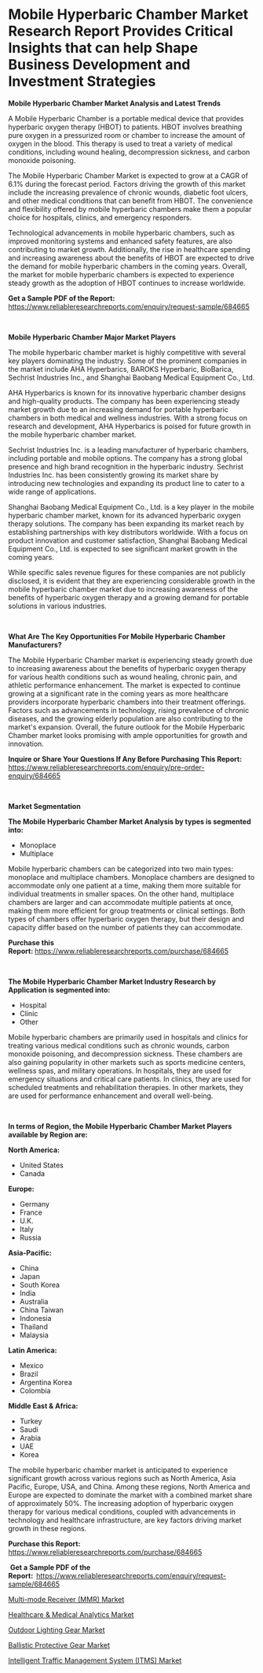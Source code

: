 <p><h1>Mobile Hyperbaric Chamber Market Research Report Provides Critical Insights that can help Shape Business Development and Investment Strategies</h1></p><p><strong>Mobile Hyperbaric Chamber Market Analysis and Latest Trends</strong></p>
<p><p>A Mobile Hyperbaric Chamber is a portable medical device that provides hyperbaric oxygen therapy (HBOT) to patients. HBOT involves breathing pure oxygen in a pressurized room or chamber to increase the amount of oxygen in the blood. This therapy is used to treat a variety of medical conditions, including wound healing, decompression sickness, and carbon monoxide poisoning.</p><p>The Mobile Hyperbaric Chamber Market is expected to grow at a CAGR of 6.1% during the forecast period. Factors driving the growth of this market include the increasing prevalence of chronic wounds, diabetic foot ulcers, and other medical conditions that can benefit from HBOT. The convenience and flexibility offered by mobile hyperbaric chambers make them a popular choice for hospitals, clinics, and emergency responders.</p><p>Technological advancements in mobile hyperbaric chambers, such as improved monitoring systems and enhanced safety features, are also contributing to market growth. Additionally, the rise in healthcare spending and increasing awareness about the benefits of HBOT are expected to drive the demand for mobile hyperbaric chambers in the coming years. Overall, the market for mobile hyperbaric chambers is expected to experience steady growth as the adoption of HBOT continues to increase worldwide.</p></p>
<p><strong>Get a Sample PDF of the Report:&nbsp;</strong> <a href="https://www.reliableresearchreports.com/enquiry/request-sample/684665">https://www.reliableresearchreports.com/enquiry/request-sample/684665</a></p>
<p>&nbsp;</p>
<p><strong>Mobile Hyperbaric Chamber Major Market Players</strong></p>
<p><p>The mobile hyperbaric chamber market is highly competitive with several key players dominating the industry. Some of the prominent companies in the market include AHA Hyperbarics, BAROKS Hyperbaric, BioBarica, Sechrist Industries Inc., and Shanghai Baobang Medical Equipment Co., Ltd.</p><p>AHA Hyperbarics is known for its innovative hyperbaric chamber designs and high-quality products. The company has been experiencing steady market growth due to an increasing demand for portable hyperbaric chambers in both medical and wellness industries. With a strong focus on research and development, AHA Hyperbarics is poised for future growth in the mobile hyperbaric chamber market.</p><p>Sechrist Industries Inc. is a leading manufacturer of hyperbaric chambers, including portable and mobile options. The company has a strong global presence and high brand recognition in the hyperbaric industry. Sechrist Industries Inc. has been consistently growing its market share by introducing new technologies and expanding its product line to cater to a wide range of applications.</p><p>Shanghai Baobang Medical Equipment Co., Ltd. is a key player in the mobile hyperbaric chamber market, known for its advanced hyperbaric oxygen therapy solutions. The company has been expanding its market reach by establishing partnerships with key distributors worldwide. With a focus on product innovation and customer satisfaction, Shanghai Baobang Medical Equipment Co., Ltd. is expected to see significant market growth in the coming years.</p><p>While specific sales revenue figures for these companies are not publicly disclosed, it is evident that they are experiencing considerable growth in the mobile hyperbaric chamber market due to increasing awareness of the benefits of hyperbaric oxygen therapy and a growing demand for portable solutions in various industries.</p></p>
<p>&nbsp;</p>
<p><strong>What Are The Key Opportunities For Mobile Hyperbaric Chamber Manufacturers?</strong></p>
<p><p>The Mobile Hyperbaric Chamber market is experiencing steady growth due to increasing awareness about the benefits of hyperbaric oxygen therapy for various health conditions such as wound healing, chronic pain, and athletic performance enhancement. The market is expected to continue growing at a significant rate in the coming years as more healthcare providers incorporate hyperbaric chambers into their treatment offerings. Factors such as advancements in technology, rising prevalence of chronic diseases, and the growing elderly population are also contributing to the market's expansion. Overall, the future outlook for the Mobile Hyperbaric Chamber market looks promising with ample opportunities for growth and innovation.</p></p>
<p><strong>Inquire or Share Your Questions If Any Before Purchasing This Report:</strong> <a href="https://www.reliableresearchreports.com/enquiry/pre-order-enquiry/684665">https://www.reliableresearchreports.com/enquiry/pre-order-enquiry/684665</a></p>
<p>&nbsp;</p>
<p><strong>Market Segmentation</strong></p>
<p><strong>The Mobile Hyperbaric Chamber Market Analysis by types is segmented into:</strong></p>
<p><ul><li>Monoplace</li><li>Multiplace</li></ul></p>
<p><p>Mobile hyperbaric chambers can be categorized into two main types: monoplace and multiplace chambers. Monoplace chambers are designed to accommodate only one patient at a time, making them more suitable for individual treatments in smaller spaces. On the other hand, multiplace chambers are larger and can accommodate multiple patients at once, making them more efficient for group treatments or clinical settings. Both types of chambers offer hyperbaric oxygen therapy, but their design and capacity differ based on the number of patients they can accommodate.</p></p>
<p><strong>Purchase this Report:&nbsp;</strong><a href="https://www.reliableresearchreports.com/purchase/684665">https://www.reliableresearchreports.com/purchase/684665</a></p>
<p>&nbsp;</p>
<p><strong>The Mobile Hyperbaric Chamber Market Industry Research by Application is segmented into:</strong></p>
<p><ul><li>Hospital</li><li>Clinic</li><li>Other</li></ul></p>
<p><p>Mobile hyperbaric chambers are primarily used in hospitals and clinics for treating various medical conditions such as chronic wounds, carbon monoxide poisoning, and decompression sickness. These chambers are also gaining popularity in other markets such as sports medicine centers, wellness spas, and military operations. In hospitals, they are used for emergency situations and critical care patients. In clinics, they are used for scheduled treatments and rehabilitation therapies. In other markets, they are used for performance enhancement and overall well-being.</p></p>
<p>&nbsp;</p>
<p><strong>In terms of Region, the Mobile Hyperbaric Chamber Market Players available by Region are:</strong></p>
<p>
    <p> <strong> North America: </strong>
        <ul>
            <li>United States</li>
            <li>Canada</li>
        </ul>
        </p> 
    <p> <strong> Europe: </strong>
        <ul>
            <li>Germany</li>
            <li>France</li>
            <li>U.K.</li>
            <li>Italy</li>
            <li>Russia</li>
        </ul>
        </p> 
    <p> <strong> Asia-Pacific: </strong>
        <ul>
            <li>China</li>
            <li>Japan</li>
            <li>South Korea</li>
            <li>India</li>
            <li>Australia</li>
            <li>China Taiwan</li>
            <li>Indonesia</li>
            <li>Thailand</li>
            <li>Malaysia</li>
        </ul>
        </p> 
    <p> <strong> Latin America: </strong>
        <ul>
            <li>Mexico</li>
            <li>Brazil</li>
            <li>Argentina Korea</li>
            <li>Colombia</li>
        </ul>
        </p> 
    <p> <strong> Middle East & Africa: </strong>
        <ul>
            <li>Turkey</li>
            <li>Saudi</li>
            <li>Arabia</li>
            <li>UAE</li>
            <li>Korea</li>
        </ul>
    </p>
    </p>
<p><p>The mobile hyperbaric chamber market is anticipated to experience significant growth across various regions such as North America, Asia Pacific, Europe, USA, and China. Among these regions, North America and Europe are expected to dominate the market with a combined market share of approximately 50%. The increasing adoption of hyperbaric oxygen therapy for various medical conditions, coupled with advancements in technology and healthcare infrastructure, are key factors driving market growth in these regions.</p></p>
<p><strong>Purchase this Report: </strong><a href="https://www.reliableresearchreports.com/purchase/684665">https://www.reliableresearchreports.com/purchase/684665</a></p>
<p>&nbsp;<strong>Get a Sample PDF of the Report:&nbsp;&nbsp;</strong><a href="https://www.reliableresearchreports.com/enquiry/request-sample/684665">https://www.reliableresearchreports.com/enquiry/request-sample/684665</a></p>
<p><strong></strong></p>
<p><p><a href="https://noble-drawer-34c.notion.site/Global-Multi-mode-Receiver-MMR-Market-Size-and-Market-Trends-Insights-and-Projections-from-2024-t-1db514948f684859be0d6d9e9ed24063">Multi-mode Receiver (MMR) Market</a></p><p><a href="https://three-jumbo-f6d.notion.site/Healthcare-Medical-Analytics-Market-Size-Market-Share-and-Global-Market-Analysis-Report-2024-2-e14048ec33274b71b991621471cd18c2">Healthcare & Medical Analytics Market</a></p><p><a href="https://view.publitas.com/reportprime-1/global-outdoor-lighting-gear-market-size-and-market-trends-insights-and-projections-from-2024-to-2031/">Outdoor Lighting Gear Market</a></p><p><a href="https://view.publitas.com/reportprime-1/ballistic-protective-gear-market-insights-market-players-and-forecast-till-2031/">Ballistic Protective Gear Market</a></p><p><a href="https://iodized-pantydraco-05c.notion.site/Intelligent-Traffic-Management-System-ITMS-Market-Size-and-Examines-its-Market-Scope-with-a-Prim-4085102bb393404f83461c41610dc747">Intelligent Traffic Management System (ITMS) Market</a></p></p>
